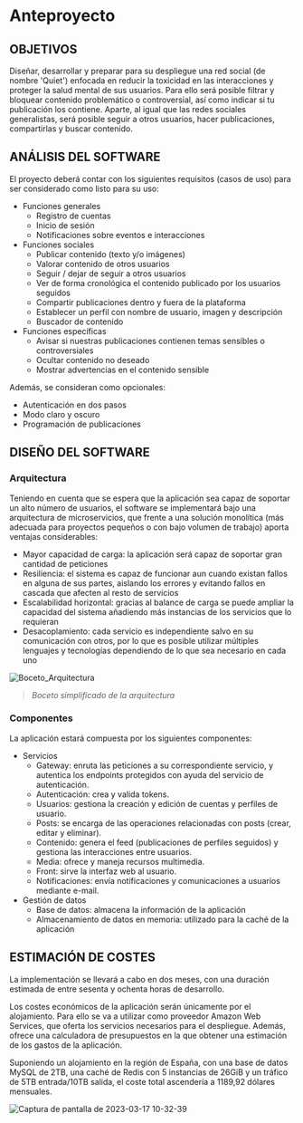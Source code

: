 # Anteproyecto

## OBJETIVOS

Diseñar, desarrollar y preparar para su despliegue una red social (de nombre 'Quiet') enfocada en reducir la toxicidad en las interacciones y proteger la salud mental de sus usuarios. Para ello será posible filtrar y bloquear contenido problemático o controversial, así como indicar si tu publicación los contiene. Aparte, al igual que las redes sociales generalistas, será posible seguir a otros usuarios, hacer publicaciones, compartirlas y buscar contenido.

## ANÁLISIS DEL SOFTWARE

El proyecto deberá contar con los siguientes requisitos (casos de uso) para ser considerado como listo para su uso:
- Funciones generales
    - Registro de cuentas
    - Inicio de sesión
    - Notificaciones sobre eventos e interacciones
- Funciones sociales
    - Publicar contenido (texto y/o imágenes)
    - Valorar contenido de otros usuarios
    - Seguir / dejar de seguir a otros usuarios
    - Ver de forma cronológica el contenido publicado por los usuarios seguidos
    - Compartir publicaciones dentro y fuera de la plataforma
    - Establecer un perfil con nombre de usuario, imagen y descripción
    - Buscador de contenido
- Funciones específicas
    - Avisar si nuestras publicaciones contienen temas sensibles o controversiales
    - Ocultar contenido no deseado
    - Mostrar advertencias en el contenido sensible

Además, se consideran como opcionales:
- Autenticación en dos pasos
- Modo claro y oscuro
- Programación de publicaciones

## DISEÑO DEL SOFTWARE

### Arquitectura

Teniendo en cuenta que se espera que la aplicación sea capaz de soportar un alto número de usuarios, el software se implementará bajo una arquitectura de microservicios, que frente a una solución monolítica (más adecuada para proyectos pequeños o con bajo volumen de trabajo) aporta ventajas considerables:
- Mayor capacidad de carga: la aplicación será capaz de soportar gran cantidad de peticiones
- Resiliencia: el sistema es capaz de funcionar aun cuando existan fallos en alguna de sus partes, aislando los errores y evitando fallos en cascada que afecten al resto de servicios
- Escalabilidad horizontal: gracias al balance de carga se puede ampliar la capacidad del sistema añadiendo más instancias de los servicios que lo requieran
- Desacoplamiento: cada servicio es independiente salvo en su comunicación con otros, por lo que es posible utilizar múltiples lenguajes y tecnologías dependiendo de lo que sea necesario en cada uno

![Boceto_Arquitectura](https://user-images.githubusercontent.com/25750692/224835847-d82f4857-fcf1-438d-888b-1aa5e0ef30ff.png)

> *Boceto simplificado de la arquitectura*

### Componentes

La aplicación estará compuesta por los siguientes componentes:
- Servicios
    - Gateway: enruta las peticiones a su correspondiente servicio, y autentica los endpoints protegidos con ayuda del servicio de autenticación.
    - Autenticación: crea y valida tokens.
    - Usuarios: gestiona la creación y edición de cuentas y perfiles de usuario.
    - Posts: se encarga de las operaciones relacionadas con posts (crear, editar y eliminar).
    - Contenido: genera el feed (publicaciones de perfiles seguidos) y gestiona las interacciones entre usuarios.
    - Media: ofrece y maneja recursos multimedia.
    - Front: sirve la interfaz web al usuario.
    - Notificaciones: envía notificaciones y comunicaciones a usuarios mediante e-mail.
- Gestión de datos
    - Base de datos: almacena la información de la aplicación
    - Almacenamiento de datos en memoria: utilizado para la caché de la aplicación

## ESTIMACIÓN DE COSTES

La implementación se llevará a cabo en dos meses, con una duración estimada de entre sesenta y ochenta horas de desarrollo.

Los costes económicos de la aplicación serán únicamente por el alojamiento. Para ello se va a utilizar como proveedor Amazon Web Services, que oferta los servicios necesarios para el despliegue. Además, ofrece una calculadora de presupuestos en la que obtener una estimación de los gastos de la aplicación.

Suponiendo un alojamiento en la región de España, con una base de datos MySQL de 2TB, una caché de Redis con 5 instancias de 26GiB y un tráfico de 5TB entrada/10TB salida, el coste total ascendería a 1189,92 dólares mensuales.

![Captura de pantalla de 2023-03-17 10-32-39](https://user-images.githubusercontent.com/25750692/225880542-3c009fce-9683-409f-b096-4856315967ed.png)
